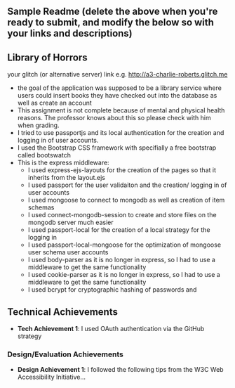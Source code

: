 Sample Readme (delete the above when you're ready to submit, and modify the below so with your links and descriptions)
---

## Library of Horrors

your glitch (or alternative server) link e.g. http://a3-charlie-roberts.glitch.me


- the goal of the application was supposed to be a library service where users could insert books they have checked out into the database as well as create an account
- This assignment is not complete because of mental and physical health reasons. The professor knows about this so please check with him when grading.
- I tried to use passportjs and its local authentication for the creation and logging in of user accounts.
- I used the Bootstrap CSS framework with specifially a free bootstrap called bootswatch
- This is the express middleware:
  - I used express-ejs-layouts for the creation of the pages so that it inherits from the layout.ejs
  - I used passport for the user validaiton and the creation/ logging in of user accounts
  - I used mongoose to connect to mongodb as well as creation of item schemas
  - I used connect-mongodb-session to create and store files on the mongodb server much easier
  - I used passport-local for the creation of a local strategy for the logging in
  - I used passport-local-mongoose for the optimization of mongoose user schema user accounts
  - I used body-parser as it is no longer in express, so I had to use a middleware to get the same functionality
  - I used cookie-parser as it is no longer in express, so I had to use a middleware to get the same functionality
  - I used bcrypt for cryptographic hashing of passwords and 
## Technical Achievements
- **Tech Achievement 1**: I used OAuth authentication via the GitHub strategy

### Design/Evaluation Achievements
- **Design Achievement 1**: I followed the following tips from the W3C Web Accessibility Initiative...
